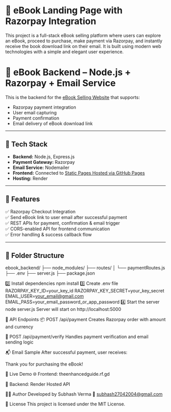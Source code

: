 
# 📘 eBook Landing Page with Razorpay Integration
This project is a full-stack eBook selling platform where users can explore an eBook, proceed to purchase, make payment via Razorpay, and instantly receive the book download link on their email. It is built using modern web technologies with a simple and elegant user experience.
# 📘 eBook Backend – Node.js + Razorpay + Email Service

This is the backend for the [eBook Selling Website](https://ebook-backend-dyed.onrender.com) that supports:
- Razorpay payment integration
- User email capturing
- Payment confirmation
- Email delivery of eBook download link

---

## 🔧 Tech Stack

- **Backend:** Node.js, Express.js
- **Payment Gateway:** Razorpay
- **Email Service:** Nodemailer
- **Frontend:** Connected to [Static Pages Hosted via GitHub Pages](theenhancedguide.rf.gd)
- **Hosting:** Render

---

## 🚀 Features

✅ Razorpay Checkout Integration  
✅ Send eBook link to user email after successful payment  
✅ REST APIs for payment, confirmation & email trigger  
✅ CORS-enabled API for frontend communication  
✅ Error handling & success callback flow

---

## 📁 Folder Structure

ebook_backend/
├── node_modules/
├── routes/
│ └── paymentRoutes.js
├── .env
├── server.js
├── package.json

2️⃣ Install dependencies
npm install
3️⃣ Create .env file
RAZORPAY_KEY_ID=your_key_id
RAZORPAY_KEY_SECRET=your_key_secret
EMAIL_USER=your_email@gmail.com
EMAIL_PASS=your_email_password_or_app_password
4️⃣ Start the server
node server.js
Server will start on http://localhost:5000

🧪 API Endpoints
📦 POST /api/payment
Creates Razorpay order with amount and currency

🧾 POST /api/payment/verify
Handles payment verification and email sending logic

📬 Email Sample
After successful payment, user receives:

Thank you for purchasing the eBook!

🔗 Live Demo
🌐 Frontend: theenhancedguide.rf.gd

🔗 Backend: Render Hosted API

👨‍💻 Author
Developed by Subhash Verma
📧 subhash27042004@gmail.com

📜 License
This project is licensed under the MIT License.



